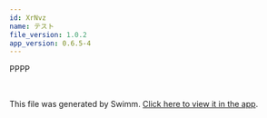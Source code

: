 ```yaml
---
id: XrNvz
name: テスト
file_version: 1.0.2
app_version: 0.6.5-4
---
```


PPPP

<br/>

This file was generated by Swimm. [Click here to view it in the app](https://app.swimm.io/repos/Z2l0aHViJTNBJTNBc2hvZ2ktYXNrJTNBJTNBeXVzdWtv/docs/XrNvz).